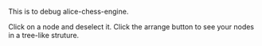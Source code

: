 
This is to debug alice-chess-engine.

Click on a node and deselect it. Click the arrange button to see your nodes in a tree-like struture.

